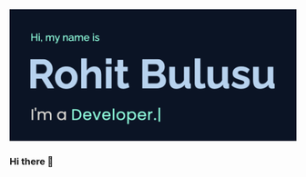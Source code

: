 <img src="https://github.com/rohitbulusu/rohitbulusu/blob/main/assets/header.gif" width="700px">

### Hi there 👋

